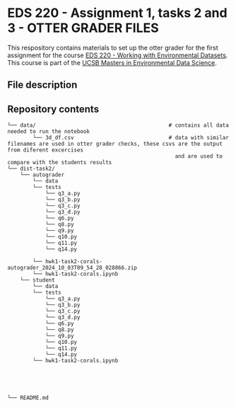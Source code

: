 # EDS 220 - Assignment 1, tasks 2 and 3 - OTTER GRADER FILES

This respository contains materials to set up the otter grader for the first assignment for the course [EDS 220 - Working with Environmental Datasets](https://meds-eds-220.github.io/MEDS-eds-220-course/). This course is part of the [UCSB Masters in Environmental Data Science](https://bren.ucsb.edu/masters-programs/master-environmental-data-science).

## File description

## Repository contents
    └── data/                                          # contains all data needed to run the notebook
            └── 3d_df.csv                              # data with similar filenames are used in otter grader checks, these csvs are the output from diferent excercises 
                                                         and are used to compare with the students results
    └── dist-task2/                                        
        └── autograder                                              
            └── data
            └── tests
                └── q3_a.py
                └── q3_b.py
                └── q3_c.py
                └── q3_d.py
                └── q6.py
                └── q8.py
                └── q9.py
                └── q10.py
                └── q11.py
                └── q14.py
                
            └── hwk1-task2-corals-autograder_2024_10_03T09_54_28_028866.zip   
            └── hwk1-task2-corals.ipynb
        └── student
            └── data
            └── tests
                └── q3_a.py
                └── q3_b.py
                └── q3_c.py
                └── q3_d.py
                └── q6.py
                └── q8.py
                └── q9.py
                └── q10.py
                └── q11.py
                └── q14.py
            └── hwk1-task2-corals.ipynb





    └── README.md                                    

